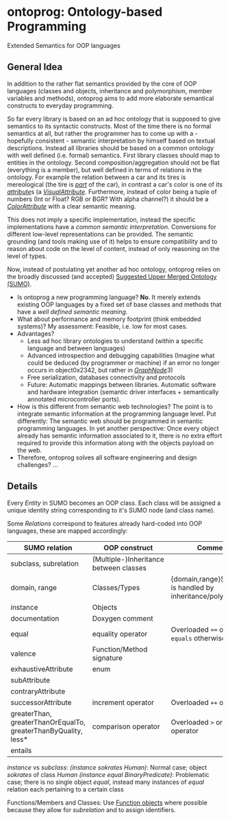 # ontoprog: Ontology-based Programming
Extended Semantics for OOP languages

## General Idea
In addition to the rather flat semantics provided by the core of OOP languages (classes and objects, inheritance and polymorphism, member variables and methods), ontoprog aims to add more elaborate semantical constructs to everyday programming.

So far every library is based on an ad hoc ontology that is supposed to give semantics to its syntactic constructs.
Most of the time there is no formal semantics at all, but rather the programmer has to come up with a - hopefully consistent - semantic interpretation by himself based on textual descriptions.
Instead all libraries should be based on a common ontology with well defined (i.e. formal) semantics.
First library classes should map to entities in the ontology.
Second composition/aggregation should not be flat (everything is a member), but well defined in terms of relations in the ontology.
For example the relation between a car and its tires is mereological (the tire is [*part*](http://sigma-01.cim3.net:8080/sigma/Browse.jsp?kb=SUMO&lang=EnglishLanguage&flang=SUO-KIF&term=part) of the car), in contrast a car's color is one of its [*attribute*](http://sigma-01.cim3.net:8080/sigma/Browse.jsp?kb=SUMO&lang=EnglishLanguage&flang=SUO-KIF&term=attribute)s (a [*VisualAttribute*](http://sigma-01.cim3.net:8080/sigma/Browse.jsp?lang=ArabicLanguage&kb=SUMO&term=VisualAttribute).
Furthermore, instead of color being a tuple of numbers (Int or Float? RGB or BGR? With alpha channel?) it should be a [*ColorAttribute*](http://sigma-01.cim3.net:8080/sigma/Browse.jsp?lang=EnglishLanguage&flang=SUO-KIF&kb=SUMO&term=ColorAttribute) with a clear semantic meaning.

This does not imply a specific implementation, instead the specific implementations have a *common semantic interpretation*.
Conversions for different low-level representations can be provided.
The semantic grounding (and tools making use of it) helps to ensure compatibility and to reason about code on the level of content, instead of only reasoning on the level of types.

Now, instead of postulating yet another ad hoc ontology, ontoprog relies on the broadly discussed (and accepted) [Suggested Upper Merged Ontology (SUMO)](http://ontologyportal.org/).

* Is ontoprog a new programming language? **No**. It merely extends existing OOP languages by a fixed set of base classes and methods that have a *well defined semantic meaning*.
* What about performance and memory footprint (think embedded systems)? My assessment: Feasible, i.e. low for most cases.
* Advantages?
    * Less ad hoc library ontologies to understand (within a specific language and between languages)
    * Advanced introspection and debugging capabilities (Imagine what could be deduced (by programmer or machine) if an error no longer occurs in object0x2342, but rather in [*GraphNode*](http://sigma-01.cim3.net:8080/sigma/Browse.jsp?lang=ArabicLanguage&flang=SUO-KIF&kb=SUMO&term=GraphNode)3)
    * Free serialization, databases connectivity and protocols
    * Future: Automatic mappings between libraries. Automatic software and hardware integration (semantic driver interfaces + semantically annotated microcontroller ports).
* How is this different from semantic web technologies? The point is to integrate semantic information at the programming language level. Put differently: The semantic web should be programmed in semantic programming languages. In yet another perspective: Once every object already has semantic information associated to it, there is no extra effort required to provide this information along with the objects payload on the web.
* Therefore, ontoprog solves all software engineering and design challenges? ...



## Details

Every *Entity* in SUMO becomes an OOP class. Each class will be assigned a unique identity string corresponding to it's SUMO node (and class name).

Some *Relations* correspond to features already hard-coded into OOP languages, these are mapped accordingly:

| SUMO relation | OOP construct | Comment |
| --- | --- | --- |
| subclass, subrelation | (Multiple-)Inheritance between classes | |
| domain, range | Classes/Types | {domain,range}Subclass is handled by inheritance/polymorphism |
| instance | Objects | | 
| documentation | Doxygen comment | |
| equal | equality operator | Overloaded `==` operator, `equals` otherwise |
| valence | Function/Method signature | |
| exhaustiveAttribute | enum | |
| subAttribute | | |
| contraryAttribute | | |
| successorAttribute | increment operator | Overloaded `++` operator | |
| greaterThan, greaterThanOrEqualTo, greaterThanByQuality, less* | comparison operator | Overloaded `>` or `>=` operator |
| entails | | |

*instance* vs *subclass*:
*(instance sokrates Human)*: Normal case; object *sokrates* of class *Human*
*(instance equal BinaryPredicate)*: Problematic case; there is no single object *equal*, instead many instances of *equal* relation each pertaining to a certain class


Functions/Members and Classes:
Use [Function objects](http://en.wikipedia.org/wiki/Function_object) where possible because they allow for *subrelation* and to assign identifiers.
